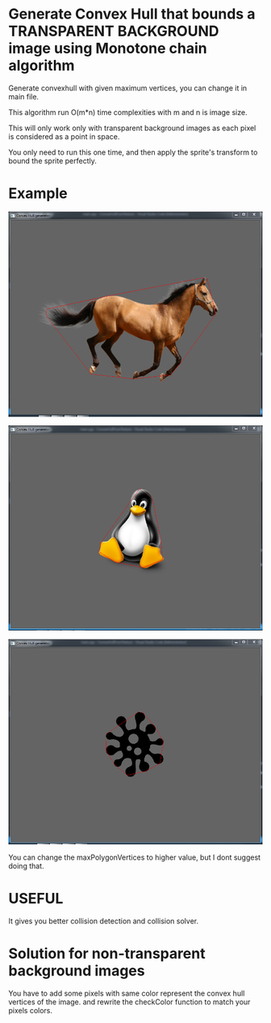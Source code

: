 # Generate Convex Hull that bounds a TRANSPARENT BACKGROUND image using Monotone chain algorithm

Generate convexhull with given maximum vertices, you can change it in main file.

This algorithm run O(m*n) time complexities with m and n is image size.

This will only work only with transparent background images as each pixel is considered as a point in space.

You only need to run this one time, and then apply the sprite's transform to bound the sprite perfectly.

# Example

![screenshot](example/horse.PNG)

![screenshot](example/linux.PNG)

![screenshot](example/virus.PNG)

You can change the maxPolygonVertices to higher value, but I dont suggest doing that.

# USEFUL

It gives you better collision detection and collision solver.

# Solution for non-transparent background images

You have to add some pixels with same color represent the convex hull vertices of the image. and rewrite the checkColor function to match your pixels colors.
